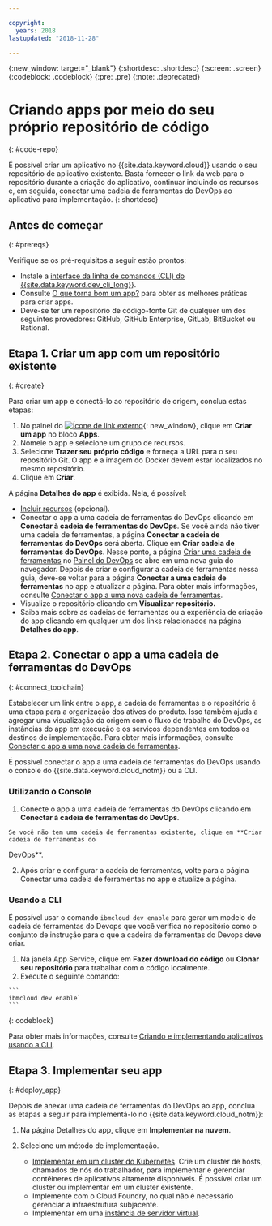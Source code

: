 ```yaml
---

copyright:
  years: 2018
lastupdated: "2018-11-28"

---
```


{:new_window: target="_blank"}
{:shortdesc: .shortdesc}
{:screen: .screen}
{:codeblock: .codeblock}
{:pre: .pre}
{:note: .deprecated}

# Criando apps por meio do seu próprio repositório de código
{: #code-repo}

É possível criar um aplicativo no {{site.data.keyword.cloud}} usando o seu repositório de aplicativo existente. Basta
fornecer o link da web para o repositório durante a criação do aplicativo, continuar incluindo os recursos e,
em seguida, conectar uma cadeia de ferramentas do DevOps ao aplicativo para implementação.
{: shortdesc}

## Antes de começar
{: #prereqs}

Verifique se os pré-requisitos a seguir estão prontos:

 * Instale a [interface da linha de comandos (CLI) do {{site.data.keyword.dev_cli_long}}](/docs/cli/index.html).
 * Consulte [O que torna bom um app?](/docs/apps/best-practice.html) para obter as melhores
práticas para criar apps.
 * Deve-se ter um repositório de código-fonte Git de qualquer um dos seguintes provedores: GitHub,
GitHub Enterprise, GitLab, BitBucket ou Rational.

## Etapa 1. Criar um app com um repositório existente
{: #create}

Para criar um app e conectá-lo ao repositório de origem, conclua estas etapas:

1. No painel do [ ![Ícone de link externo](../../icons/launch-glyph.svg "Ícone de link externo")](https://{DomainName}){: new_window}, clique em **Criar um app** no bloco **Apps**.
2. Nomeie o app e selecione um grupo de recursos.
3. Selecione **Trazer seu próprio código** e forneça a URL para o seu repositório Git. O
app e a imagem do Docker devem estar localizados no mesmo repositório.
4. Clique em **Criar**.

A página **Detalhes do app** é exibida. Nela, é possível:
* [Incluir recursos](/docs/apps/reqnsi.html) (opcional).
* Conectar o app a uma cadeia de ferramentas do DevOps clicando em **Conectar à cadeia de ferramentas do DevOps**. 
Se você ainda não tiver uma cadeia de ferramentas, a página **Conectar a cadeia de ferramentas do DevOps** será aberta. 
Clique em **Criar cadeia de ferramentas do DevOps**. Nesse ponto, a página
[Criar uma cadeia de ferramentas](https://{DomainName}/devops/create) no
[Painel do DevOps](https://{DomainName}/devops/) se abre em uma nova guia do navegador. Depois de criar
e configurar a cadeia de ferramentas nessa guia, deve-se voltar para a página **Conectar a uma cadeia de
ferramentas** no app e atualizar a página. Para obter mais informações, consulte
[Conectar o app a uma nova cadeia de ferramentas](#create_toolchain).
* Visualize o repositório clicando em **Visualizar repositório.**
* Saiba mais sobre as cadeias de ferramentas ou a experiência de criação do app clicando em qualquer um dos links
relacionados na página **Detalhes do app**.

## Etapa 2. Conectar o app a uma cadeia de ferramentas do DevOps
{: #connect_toolchain}

Estabelecer um link entre o app, a cadeia de ferramentas e o repositório é uma etapa para a organização dos
ativos do produto. Isso também ajuda a agregar uma visualização da origem com o fluxo de trabalho do DevOps, as
instâncias do app em execução e os serviços dependentes em todos os destinos de implementação. Para obter mais informações, consulte
[Conectar o app a uma nova cadeia de ferramentas](/docs/services/ContinuousDelivery/toolchains_working.html).

É possível conectar o app a uma cadeia de ferramentas do DevOps usando o console do {{site.data.keyword.cloud_notm}} ou a CLI. 

### Utilizando o Console

  1. Conecte o app a uma cadeia de ferramentas do DevOps clicando em **Conectar à cadeia de ferramentas do DevOps**. 
  
    Se você não tem uma cadeia de ferramentas existente, clique em **Criar cadeia de ferramentas do
DevOps**. 
    
  2. Após criar e configurar a cadeia de ferramentas, volte para a página Conectar uma cadeia de
ferramentas no app e atualize a página. 

### Usando a CLI

É possível usar o comando `ibmcloud dev enable` para gerar um modelo de cadeia de ferramentas do
Devops que você verifica no repositório como o conjunto de instrução para o que a cadeira de ferramentas do Devops
deve criar. 

  1. Na janela App Service, clique em **Fazer download do código** ou **Clonar seu
repositório** para trabalhar com o código localmente.
  2. Execute o seguinte comando:
    
    ```
    ibmcloud dev enable`
    ```
   {: codeblock}

Para obter mais informações, consulte [Criando e implementando aplicativos usando a CLI](/docs/apps/create-deploy-cli.html#developing).

## Etapa 3. Implementar seu app
{: #deploy_app}

Depois de anexar uma cadeia de ferramentas do DevOps ao app, conclua as etapas a seguir para implementá-lo no {{site.data.keyword.cloud_notm}}: 

1. Na página Detalhes do app, clique em **Implementar na nuvem**.
2. Selecione um método de implementação. 

    * [Implementar em um cluster do Kubernetes](/docs/apps/tutorials/tutorial_byoc_kube.html).
Crie um cluster de hosts, chamados de nós do trabalhador, para implementar e gerenciar contêineres de aplicativos altamente disponíveis. É possível criar um cluster ou implementar em um cluster existente.
    * Implemente com o Cloud Foundry, no qual não é necessário gerenciar a infraestrutura subjacente.
    * Implementar em uma [instância de servidor virtual](/docs/apps/vsi-deploy.html).


